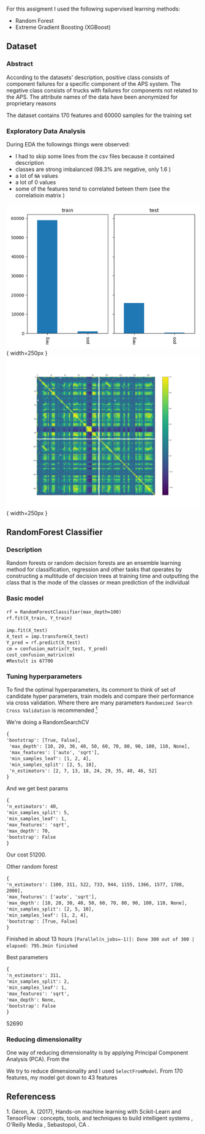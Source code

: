 For this assigment I used the following supervised learning methods:

- Random Forest
- Extreme Gradient Boosting (XGBoost)  


## Dataset

### Abstract

According to the  datasets' description,  positive class consists of component failures for a specific component of the APS system. The negative class consists of trucks with failures for components not related to the APS.
The attribute names of the data have been anonymized for proprietary reasons

The dataset contains 170 features and 60000 samples for the training set 



### Exploratory Data Analysis

During EDA the followings things were observed:

- I had to skip some lines from the csv files because it contained description 
- classes are strong imbalanced (98.3% are negative,  only 1.6 ) 
- a lot of `NA` values
- a lot of 0 values
- some of the features tend to correlated beteen them (see the correlatioin matrix )


![unbalaneced](./images/unbalanced.png){ width=250px } ![correlated](./images/corr.png){ width=250px }


## RandomForest Classifier

### Description

Random forests or random decision forests are an ensemble learning method for classification, regression and other tasks that operates by constructing a multitude of decision trees at training time and outputting the class that is the mode of the classes or mean prediction of the individual 


### Basic model


```
rf = RandomForestClassifier(max_depth=100)
rf.fit(X_train, Y_train)

imp.fit(X_test)
X_test = imp.transform(X_test)
Y_pred = rf.predict(X_test)
cm = confusion_matrix(Y_test, Y_pred)
cost_confusion_matrix(cm)
#Restult is 67700

```


### Tuning hyperparameters

To find the optimal hyperparameters, its commont to think of set of candidate hyper parameters, 
train models and compare their performance via cross validation. Where there are many parameters `Randomized Search Cross Validation` is
recommended [<sup>1</sup>](#ref1)



We're doing a RandomSearchCV

```
{
'bootstrap': [True, False],
 'max_depth': [10, 20, 30, 40, 50, 60, 70, 80, 90, 100, 110, None],
 'max_features': ['auto', 'sqrt'],
 'min_samples_leaf': [1, 2, 4],
 'min_samples_split': [2, 5, 10],
 'n_estimators': [2, 7, 13, 18, 24, 29, 35, 40, 46, 52]
}
```

And we get best params

```
{
'n_estimators': 40, 
'min_samples_split': 5, 
'min_samples_leaf': 1, 
'max_features': 'sqrt', 
'max_depth': 70, 
'bootstrap': False
}

```



Our cost 51200.


Other random forest
```
{
'n_estimators': [100, 311, 522, 733, 944, 1155, 1366, 1577, 1788, 2000],
'max_features': ['auto', 'sqrt'], 
'max_depth': [10, 20, 30, 40, 50, 60, 70, 80, 90, 100, 110, None],
'min_samples_split': [2, 5, 10], 
'min_samples_leaf': [1, 2, 4], 
'bootstrap': [True, False]
}

```
Finished in about 13 hours
```[Parallel(n_jobs=-1)]: Done 300 out of 300 | elapsed: 795.3min finished```


Best parameters
```
{
'n_estimators': 311, 
'min_samples_split': 2, 
'min_samples_leaf': 1, 
'max_features': 'sqrt', 
'max_depth': None, 
'bootstrap': False
}
```
 
52690

### Reducing dimensionality 


One way of reducing dimensionality is by applying Principal Component Analysis (PCA). From the

We try to reduce dimensionality and I used  `SelectFromModel`.  From 170 features, my model got down to 43 features  


## Referencess 

<a name="ref1"></a> 1. Géron, A. (2017), Hands-on machine learning with Scikit-Learn and TensorFlow : concepts, tools, and techniques to build intelligent systems , O'Reilly Media , Sebastopol, CA .
